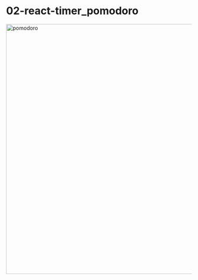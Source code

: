 # 02-react-timer_pomodoro



<img width="677" alt="pomodoro" src="https://user-images.githubusercontent.com/127213162/225127776-d2c0b48f-e8fc-43bb-9d27-256413b8f11e.png">
